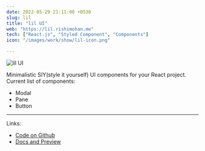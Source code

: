 ```yaml
---
date: 2022-05-29 21:11:00 +0530
slug: lil
title: "lil UI"
web: "https://lil.rishimohan.me"
tech: ["React.js", "Styled Component", "Components"]
icon: "/images/work/show/lil-icon.png"

---
```


![lil UI](/images/work/show/lil-post.png)

Minimalistic SIY(style it yourself) UI components for your React project. 
Current list of components:

- Modal
- Pane
- Button

---

Links:
- [Code on Github](https://github.com/rishimohan/lil-ui)
- [Docs and Preview](https://lil.rishimohan.me)